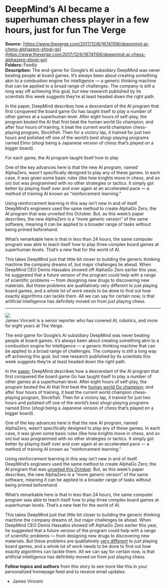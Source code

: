 # DeepMind’s AI became a superhuman chess player in a few hours, just for fun The Verge

**Source:** [https://www.theverge.com/2017/12/6/16741106/deepmind-ai-chess-alphazero-shogi-go](https://www.theverge.com/2017/12/6/16741106/deepmind-ai-chess-alphazero-shogi-go)  
**Folders:** Feedly  
**Description:** The end-game for Google’s AI subsidiary DeepMind was never beating people at board games. It’s always been about creating something akin to a combustion engine for intelligence — a generic thinking machine that can be applied to a broad range of challenges. The company is still a long way off achieving this goal, but new research published by its scientists this week suggests they’re at least headed down the right path. 

In the paper, DeepMind describes how a descendant of the AI program that first conquered the board game Go has taught itself to play a number of other games at a superhuman level. After eight hours of self-play, the program bested the AI that first beat the human world Go champion; and after four hours of training, it beat the current world champion chess-playing program, Stockfish. Then for a victory lap, it trained for just two hours and polished off one of the world’s best shogi-playing programs named Elmo (shogi being a Japanese version of chess that’s played on a bigger board).

For each game, the AI program taught itself how to play

One of the key advances here is that the new AI program, named AlphaZero, wasn’t specifically designed to play any of these games. In each case, it was given some basic rules (like how knights move in chess, and so on) but was programmed with no other strategies or tactics. It simply got better by playing itself over and over again at an accelerated pace — a method of training AI known as “reinforcement learning.” 

Using reinforcement learning in this way isn’t new in and of itself. DeepMind’s engineers used the same method to create AlphaGo Zero; the AI program that was unveiled this October. But, as this week’s paper describes, the new AlphaZero is a “more generic version” of the same software, meaning it can be applied to a broader range of tasks without being primed beforehand. 

What’s remarkable here is that in less than 24 hours, the same computer program was able to teach itself how to play three complex board games at superhuman levels. That’s a new feat for the world of AI.

This takes DeepMind just that little bit closer to building the generic thinking machine the company dreams of, but major challenges lie ahead. When DeepMind CEO Demis Hassabis showed off AlphaGo Zero earlier this year, he suggested that a future version of the program could help with a range of scientific problems — from designing new drugs to discovering new materials. But these problems are qualitatively very different to just playing board games, and a whole lot of work needs to be done to find out how exactly algorithms can tackle them. All we can say for certain now, is that artificial intelligence has definitely moved on from just playing chess. 


---

<div><div><div><div><div><div><a href="https://www.theverge.com/authors/james-vincent"><img src="https://platform.theverge.com/wp-content/uploads/sites/2/chorus/author_profile_images/195816/JAMES_VINCENT.0.jpg?quality=90&amp;strip=all&amp;crop=0%2C0%2C100%2C100&amp;w=96"></a></div><div><span><span><span>James Vincent</span></span></span> <span>is a senior reporter who has covered AI, robotics, and more for eight years at The Verge.</span></div></div></div></div></div><div><div><p>The end-game for Google’s AI subsidiary DeepMind was never beating people at board games. It’s always been about creating something akin to a combustion engine for intelligence — a generic thinking machine that can be applied to a broad range of challenges. The company is still a long way off achieving this goal, but new research published by its scientists this week suggests they’re at least headed down the right path.</p></div><div><p>In the <a href="https://arxiv.org/abs/1712.01815">paper</a>, DeepMind describes how a descendant of the AI program that first conquered the board game Go has taught itself to play a number of other games at a superhuman level. After eight hours of self-play, the program bested the AI that first beat the <a href="https://www.theverge.com/2017/5/27/15704088/alphago-ke-jie-game-3-result-retires-future">human world Go champion</a>; and after four hours of training, it beat the current world champion chess-playing program, Stockfish. Then for a victory lap, it trained for just two hours and polished off one of the world’s best <em>shogi</em>-playing programs named Elmo (<em>shogi </em>being a Japanese version of chess that’s played on a bigger board).</p></div><div><p>One of the key advances here is that the new AI program, named AlphaZero, wasn’t specifically designed to play any of these games. In each case, it was given some basic rules (like how knights move in chess, and so on) but was programmed with no other strategies or tactics. It simply got better by playing itself over and over again at an accelerated pace — a method of training AI known as “reinforcement learning.”</p></div><div><p>Using reinforcement learning in this way isn’t new in and of itself. DeepMind’s engineers used the same method to create AlphaGo Zero; the AI program that was <a href="https://www.theverge.com/2017/10/18/16495548/deepmind-ai-go-alphago-zero-self-taught">unveiled this October</a>. But, as this week’s paper describes, the new AlphaZero is a “more generic version” of the same software, meaning it can be applied to a broader range of tasks without being primed beforehand.</p></div><div><p>What’s remarkable here is that in less than 24 hours, the same computer program was able to teach itself how to play three complex board games at superhuman levels. That’s a new feat for the world of AI.</p></div><div><p>This takes DeepMind just that little bit closer to building the generic thinking machine the company dreams of, but major challenges lie ahead. When DeepMind CEO Demis Hassabis showed off AlphaGo Zero earlier this year, he suggested that a future version of the program could help with a range of scientific problems — from designing new drugs to discovering new materials. But these problems are qualitatively <a href="https://qz.com/1110469/if-deepmind-is-going-to-find-the-next-miracle-material-experts-dont-know-how-theyll-pull-it-off/">very different</a> to just playing board games, and a whole lot of work needs to be done to find out how exactly algorithms can tackle them. All we can say for certain now, is that artificial intelligence has definitely moved on from just playing chess.</p></div><div><span><strong>Follow topics and authors</strong> from this story to see more like this in your personalized homepage feed and to receive email updates.</span><ul><li><span><span><span>James Vincent</span></span></span></li></ul></div></div></div>